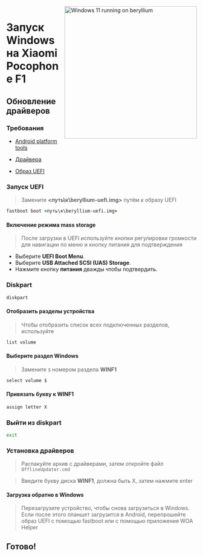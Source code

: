 <img align="right" src="https://github.com/n00b69/woa-beryllium/blob/main/beryllium.png" width="350" alt="Windows 11 running on beryllium">

# Запуск Windows на Xiaomi Pocophone F1

## Обновление драйверов 

### Требования
- [Android platform tools](https://developer.android.com/studio/releases/platform-tools)
  
- [Драйвера](https://github.com/n00b69/woa-beryllium/releases/tag/Drivers)
  
- [Образ UEFI](https://github.com/n00b69/woa-beryllium/releases/tag/UEFI)

### Запуск UEFI
> Замените **<путь\к\beryllium-uefi.img>** путём к образу UEFI 
```cmd
fastboot boot <путь\к\beryllium-uefi.img>
```

#### Включение режима mass storage 
> После загрузки в UEFI используйте кнопки регулировки громкости для навигации по меню и кнопку питания для подтверждения
- Выберите **UEFI Boot Menu**.
- Выберите **USB Attached SCSI (UAS) Storage**.
- Нажмите кнопку **питания** дважды чтобы подтвердить.

### Diskpart
```cmd
diskpart
```

#### Отобразить разделы устройства
> Чтобы отобразить список всех подключенных разделов, используйте
```cmd
list volume
```

#### Выберите раздел Windows 
> Замените `$` номером раздела **WINF1**
```cmd
select volume $
```

#### Привязать букву к WINF1
```cmd
assign letter X
```

### Выйти из diskpart
```cmd
exit
```

### Установка драйверов 
> Распакуйте архив с драйверами, затем откройте файл `OfflineUpdater.cmd`

> Введите букву диска **WINF1**, должна быть X, затем нажмите enter

#### Загрузка обратно в Windows
> Перезагрузите устройство, чтобы снова загрузиться в Windows. Если после этого планшет загрузится в Android, перепрошейте образ UEFI с помощью fastboot или с помощью приложения WOA Helper


## Готово!
